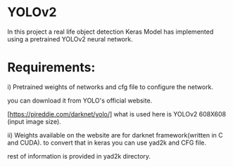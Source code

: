 
# YOLOv2

In this project a real life object detection Keras Model has implemented using a pretrained YOLOv2 neural network.

# Requirements:

i) Pretrained weights of networks and cfg file to configure the network.

you can download it from YOLO's official website.

[https://pjreddie.com/darknet/yolo/] what is used here is YOLOv2 608X608 (input image size).

ii) Weights available on the website are for darknet framework(written in C and CUDA). to convert that in keras you can use yad2k and CFG file.

rest of information is provided in yad2k directory.
